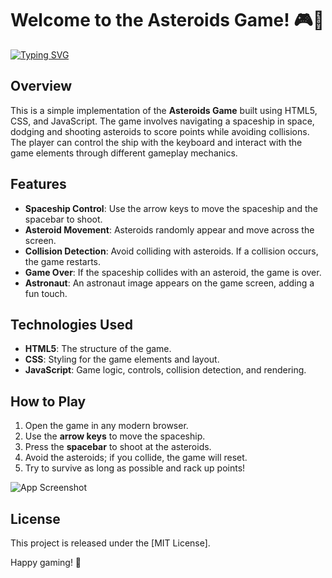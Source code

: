 # Welcome to the Asteroids Game! 🎮🚀

[![Typing SVG](https://readme-typing-svg.herokuapp.com/?font=Righteous&size=35&center=true&vCenter=true&width=500&height=70&duration=4000&lines=Welcome+to+Asteroids+Game+🌌;+Navigate+through+the+cosmic+chaos+🚀;+Good+luck+and+have+fun+✨;&color=FF69B4)](https://github.com/your-repo-link)

## Overview

This is a simple implementation of the **Asteroids Game** built using HTML5, CSS, and JavaScript. The game involves navigating a spaceship in space, dodging and shooting asteroids to score points while avoiding collisions. The player can control the ship with the keyboard and interact with the game elements through different gameplay mechanics.

## Features

- **Spaceship Control**: Use the arrow keys to move the spaceship and the spacebar to shoot.
- **Asteroid Movement**: Asteroids randomly appear and move across the screen.
- **Collision Detection**: Avoid colliding with asteroids. If a collision occurs, the game restarts.
- **Game Over**: If the spaceship collides with an asteroid, the game is over.
- **Astronaut**: An astronaut image appears on the game screen, adding a fun touch.

## Technologies Used

- **HTML5**: The structure of the game.
- **CSS**: Styling for the game elements and layout.
- **JavaScript**: Game logic, controls, collision detection, and rendering.

## How to Play

1. Open the game in any modern browser.
2. Use the **arrow keys** to move the spaceship.
3. Press the **spacebar** to shoot at the asteroids.
4. Avoid the asteroids; if you collide, the game will reset.
5. Try to survive as long as possible and rack up points!

![App Screenshot](https://imgur.com/El0q78Z.png)

## License

This project is released under the [MIT License].

Happy gaming! 🚀
